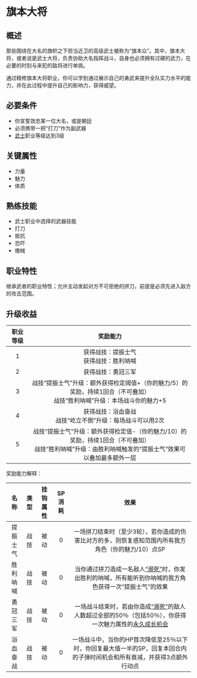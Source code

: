 # 旗本大将

## 概述

那些围绕在大名的旗帜之下担当近卫的高级武士被称为“旗本众”。其中，旗本大将，或者说是武士大将，负责协助大名指挥战斗，自身也必须拥有过硬的武力，在必要的时刻与来犯的敌将进行单挑。

通过精修旗本大将职业，你可以学到通过展示自己的勇武来提升全队实力水平的能力，并在此过程中提升自己的影响力，获得威望。

## 必要条件

* 你宣誓效忠某一位大名，或是朝廷
* 必须携带一把“打刀”作为副武器
* <a href="../samurai" target="_blank">武士</a>职业等级达到3级

## 关键属性

* 力量
* 魅力
* 体质

## 熟练技能

* 武士职业中选择的武器技能
* 打刀
* 抵抗
* 恐吓
* 缴械
  
## 职业特性

继承武者的职业特性；允许主动发起对方不可拒绝的拼刀，前提是必须先进入敌方的攻击范围。

## 升级收益

职业等级|奖励能力
:--:|:--:
1|获得战技：提振士气<br>获得战技：胜利呐喊
2|获得战技：勇冠三军
3|战技“提振士气”升级：额外获得检定阈值+（你的魅力/5）的奖励，持续1回合（不可叠加）<br>战技“胜利呐喊”升级：本场战斗你的魅力+5
4|获得战技：浴血奋战<br>战技“屹立不倒”升级：每场战斗可以用2次
5|战技“提振士气”升级：额外获得检定值-（你的魅力/10）的奖励，持续1回合（不可叠加）<br>战技“胜利呐喊”升级：由胜利呐喊触发的“提振士气”效果可以叠加最多额外一层

奖励能力解释：

名称|类型|挂钩属性|SP消耗|效果
:--:|:--:|:--:|:--:|:--:
提振士气|战技|被动|0|一场拼刀结束时（至少3轮），若你造成的伤害比对方的多，则恢复感知范围内所有我方角色（你的魅力/10）点SP
胜利呐喊|战技|被动|0|当你通过拼刀造成一名敌人<a href="../../../../status/normal/#濒死" target="_blank">“濒死”</a>时，你发出胜利的呐喊，所有能听到你呐喊的我方角色获得一次“提振士气”的效果
勇冠三军|战技|被动|0|一场战斗结束时，若由你造成<a href="../../../../status/normal/#濒死" target="_blank">“濒死”</a>的敌人人数超过全部的50％（包括50％），你获得一次魅力属性的<a href="/rules/V4.x rules/1·attribute/#被动战技带来的属性成长" target="_blank">永久成长机会</a>
浴血奋战|战技|被动|0|一场战斗中，当你的HP首次降低至25％以下时，你回复最大值一半的SP，回复本回合内的子弹时间机会和所有衰减，并获得3点额外行动点